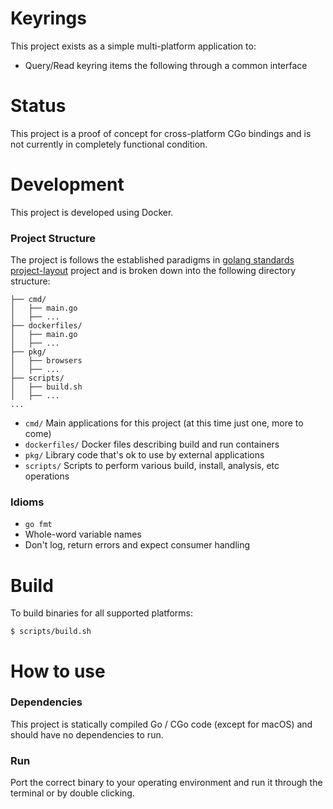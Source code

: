 Keyrings
==========

This project exists as a simple multi-platform application to:
  - Query/Read keyring items the following through a common interface

Status
===========

This project is a proof of concept for cross-platform CGo bindings and is not currently in completely functional condition.

Development
===========

This project is developed using Docker.

### Project Structure
The project is follows the established paradigms in [golang standards project-layout](https://github.com/golang-standards/project-layout) project and is broken down into the following directory structure:

```
├── cmd/
│   ├── main.go
│   ├── ...
├── dockerfiles/
│   ├── main.go
│   ├── ...
├── pkg/
│   ├── browsers
│   ├── ...
├── scripts/
│   ├── build.sh
│   ├── ...
...
```


* `cmd/` Main applications for this project (at this time just one, more to come)
* `dockerfiles/` Docker files describing build and run containers
* `pkg/` Library code that's ok to use by external applications
* `scripts/` Scripts to perform various build, install, analysis, etc operations

### Idioms
* `go fmt`
* Whole-word variable names
* Don't log, return errors and expect consumer handling

Build
===========
To build binaries for all supported platforms:

```
$ scripts/build.sh
```

How to use
===========

### Dependencies
This project is statically compiled Go / CGo code (except for macOS) and should have no dependencies to run.

### Run
Port the correct binary to your operating environment and run it through the terminal or by double clicking.